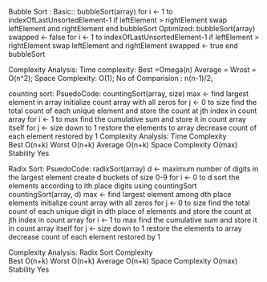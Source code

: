 Bubble Sort : 
  Basic::
    bubbleSort(array)
      for i <- 1 to indexOfLastUnsortedElement-1
        if leftElement > rightElement
          swap leftElement and rightElement
    end bubbleSort
  Optimized:
    bubbleSort(array)
      swapped <- false
      for i <- 1 to indexOfLastUnsortedElement-1
        if leftElement > rightElement
          swap leftElement and rightElement
          swapped <- true
    end bubbleSort

  Complexity Analysis: 
     Time complexity:
       Best  =Omega(n)
     Average = Wrost = O(n^2);
     Space Complexity:
       O(1);
     No of Comparision : n(n-1)/2;

counting sort: 
  PsuedoCode: 
    countingSort(array, size)
      max <- find largest element in array
      initialize count array with all zeros
      for j <- 0 to size
        find the total count of each unique element and 
        store the count at jth index in count array
      for i <- 1 to max
        find the cumulative sum and store it in count array itself
      for j <- size down to 1
        restore the elements to array
        decrease count of each element restored by 1
  Complexity Analysis: 
    Time Complexity	 
      Best	O(n+k)
      Worst	O(n+k)
      Average	O(n+k)
      Space Complexity	O(max)
      Stability	Yes


Radix Sort: 
  PsuedoCode: 
    radixSort(array)
      d <- maximum number of digits in the largest element
      create d buckets of size 0-9
      for i <- 0 to d
        sort the elements according to ith place digits using countingSort
    countingSort(array, d)
      max <- find largest element among dth place elements
      initialize count array with all zeros
      for j <- 0 to size
        find the total count of each unique digit in dth place of elements and
        store the count at jth index in count array
      for i <- 1 to max
        find the cumulative sum and store it in count array itself
      for j <- size down to 1
        restore the elements to array
        decrease count of each element restored by 1

  Complexity Analysis: 
    Radix Sort Complexity	 
      Best	O(n+k)
      Worst	O(n+k)
      Average	O(n+k)
      Space Complexity	O(max)
      Stability	Yes
